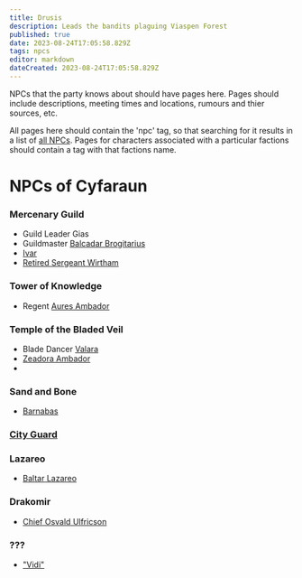 ```yaml
---
title: Drusis
description: Leads the bandits plaguing Viaspen Forest
published: true
date: 2023-08-24T17:05:58.829Z
tags: npcs
editor: markdown
dateCreated: 2023-08-24T17:05:58.829Z
---
```


NPCs that the party knows about should have pages here. Pages should include descriptions, meeting times and locations, rumours and thier sources, etc.

All pages here should contain the 'npc' tag, so that searching for it results in a list of [all NPCs](https://dwiki.whateverishere.net/t/npc?sort=title).
Pages for characters associated with a particular factions should contain a tag with that factions name.

# NPCs of Cyfaraun
### Mercenary Guild
- Guild Leader Gias
- Guildmaster [Balcadar Brogitarius](/npcs/Balcadar_Brogitarius)
- [Ivar](/npcs/Ivar)
- [Retired Sergeant Wirtham](/npcs/Retired_Sergeant_Wirtham)

### Tower of Knowledge
- Regent [Aures Ambador](/npcs/aures_ambador)

### Temple of the Bladed Veil
- Blade Dancer [Valara](/npcs/Blade_Dancer_Valara)
- [Zeadora Ambador](/npcs/zeadora_ambador)
- 

### Sand and Bone

- [Barnabas](/npcs/barnabas)

### [City Guard](/factions/city_guard)
### Lazareo
- [Baltar Lazareo](/npcs/baltar_lazareo)

### Drakomir
- [Chief Osvald Ulfricson](/npcs/chief_osvald_ulfricson)

### ???
- ["Vidi"](/npcs/vidi)
